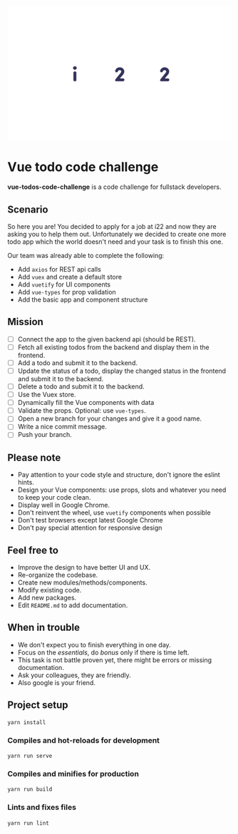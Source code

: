 ![i22 Logo](src/assets/i22_web-styleguide_down_wortmarke1rgb_blau.png "i22")

# Vue todo code challenge
**vue-todos-code-challenge** is a code challenge for fullstack developers.

## Scenario
So here you are! You decided to apply for a job at i22 and now they are asking you to help them out.
Unfortunately we decided to create one more todo app which the world doesn't need and your task is to finish this one.

Our team was already able to complete the following:
* Add `axios` for REST api calls
* Add `vuex` and create a default store
* Add `vuetify` for UI components
* Add `vue-types` for prop validation
* Add the basic app and component structure

## Mission
- [ ] Connect the app to the given backend api (should be REST).
- [ ] Fetch all existing todos from the backend and display them in the frontend.
- [ ] Add a todo and submit it to the backend.
- [ ] Update the status of a todo, display the changed status in the frontend and submit it to the backend.
- [ ] Delete a todo and submit it to the backend.
- [ ] Use the Vuex store.
- [ ] Dynamically fill the Vue components with data
- [ ] Validate the props. Optional: use `vue-types`.
- [ ] Open a new branch for your changes and give it a good name.
- [ ] Write a nice commit message.
- [ ] Push your branch.

## Please note
- Pay attention to your code style and structure, don't ignore the eslint hints.
- Design your Vue components: use props, slots and whatever you need to keep your code clean.
- Display well in Google Chrome.
- Don't reinvent the wheel, use `vuetify` components when possible
- Don't test browsers except latest Google Chrome
- Don't pay special attention for responsive design

## Feel free to
- Improve the design to have better UI and UX.
- Re-organize the codebase.
- Create new modules/methods/components.
- Modify existing code.
- Add new packages.
- Edit `README.md` to add documentation.

## When in trouble
- We don't expect you to finish everything in one day.
- Focus on the *essentials*, do *bonus* only if there is time left.
- This task is not battle proven yet, there might be errors or missing documentation.
- Ask your colleagues, they are friendly.
- Also google is your friend.

## Project setup
```
yarn install
```

### Compiles and hot-reloads for development
```
yarn run serve
```

### Compiles and minifies for production
```
yarn run build
```

### Lints and fixes files
```
yarn run lint
```
